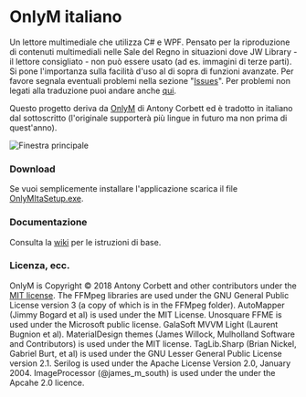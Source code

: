 # OnlyM italiano

Un lettore multimediale che utilizza C# e WPF. Pensato per la riproduzione di contenuti multimediali nelle Sale del Regno in situazioni dove JW Library - il lettore consigliato - non può essere usato (ad es. immagini di terze parti). Si pone l'importanza sulla facilità d'uso al di sopra di funzioni avanzate. Per favore segnala eventuali problemi nella sezione "[Issues](https://github.com/TizianoNoto/OnlyM/issues)". Per problemi non legati alla traduzione puoi andare anche [qui](https://github.com/AntonyCorbett/OnlyM/issues).

Questo progetto deriva da [OnlyM](https://github.com/AntonyCorbett/OnlyM) di Antony Corbett ed è tradotto in italiano dal sottoscritto (l'originale supporterà più lingue in futuro ma non prima di quest'anno).

![Finestra principale](http://cv8.org.uk/soundbox/OnlyM/Images/MainWindow.png)

### Download

Se vuoi semplicemente installare l'applicazione scarica il file [OnlyMItaSetup.exe](https://github.com/TizianoNoto/OnlyM/releases/latest).

### Documentazione

Consulta la [wiki](https://github.com/AntonyCorbett/OnlyM/wiki) per le istruzioni di base.


### Licenza, ecc.

OnlyM is Copyright &copy; 2018 Antony Corbett and other contributors under the [MIT license](LICENSE). The FFMpeg libraries are used under the GNU General Public License version 3 (a copy of which is in the FFMpeg folder). AutoMapper (Jimmy Bogard et al) is used under the MIT License. Unosquare FFME is used under the Microsoft public license. GalaSoft MVVM Light (Laurent Bugnion et al). MaterialDesign themes (James Willock, Mulholland Software and Contributors) is used under the MIT license. TagLib.Sharp (Brian Nickel, Gabriel Burt, et al) is used under the GNU Lesser General Public License version 2.1. Serilog is used under the Apache License Version 2.0, January 2004. ImageProcessor (@james_m_south) is used under the under the Apcahe 2.0 licence.

